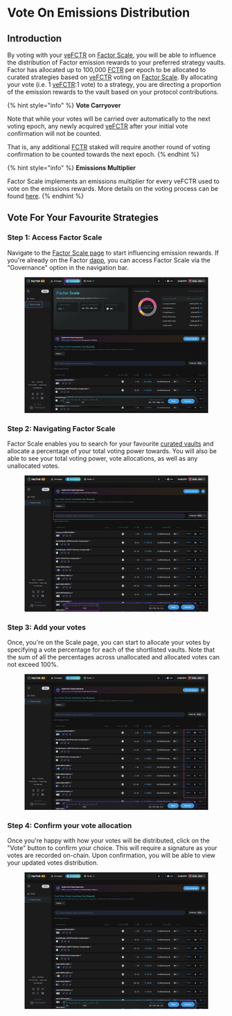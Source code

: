 # Vote On Emissions Distribution

## Introduction

By voting with your [veFCTR](../../fctr-token/) on [Factor Scale](../), you will be able to influence the distribution of Factor emission rewards to your preferred strategy vaults. Factor has allocated up to 100,000 [FCTR](../../fctr-token/#fctr) per epoch to be allocated to curated strategies based on [veFCTR](../../fctr-token/#vefctr) voting on [Factor Scale](../). By allocating your vote (i.e. 1 [veFCTR](../../fctr-token/#vefctr):1 vote) to a strategy, you are directing a proportion of the emission rewards to the vault based on your protocol contributions.

{% hint style="info" %}
**Vote Carryover**

Note that while your votes will be carried over automatically to the next voting epoch, any newly acquired [veFCTR](../../fctr-token/#vefctr) after your initial vote confirmation will not be counted.

That is, any additional [FCTR](../../fctr-token/#fctr) staked will require another round of voting confirmation to be counted towards the next epoch.
{% endhint %}

{% hint style="info" %}
**Emissions Multiplier**

Factor Scale implements an emissions multiplier for every veFCTR used to vote on the emissions rewards. More details on the voting process can be found [here](../#voting-process).
{% endhint %}

## Vote For Your Favourite Strategies

### Step 1: Access Factor Scale

Navigate to the [Factor Scale page](https://pro.factor.fi/governance/scale) to start influencing emission rewards. If you're already on the Factor [dapp](https://pro.factor.fi/strategies), you can access Factor Scale via the "Governance" option in the navigation bar.

<figure><img src="../../../.gitbook/assets/image.png" alt=""><figcaption></figcaption></figure>

### Step 2: Navigating Factor Scale

Factor Scale enables you to search for your favourite [curated vaults](https://docs.factor.fi/governance/factor-scale#overview) and allocate a percentage of your total voting power towards. You will also be able to see your total voting power, vote allocations,  as well as any unallocated votes.

<figure><img src="../../../.gitbook/assets/image (2).png" alt=""><figcaption></figcaption></figure>

### Step 3: Add your votes

Once, you're on the Scale page, you can start to allocate your votes by specifying a vote percentage for each of the shortlisted vaults. Note that the sum of all the percentages across unallocated and allocated votes can not exceed 100%.

<figure><img src="../../../.gitbook/assets/image (1).png" alt=""><figcaption></figcaption></figure>

### Step 4: Confirm your vote allocation&#x20;

Once you're happy with how your votes will be distributed, click on the "Vote" button to confirm your choice. This will require a signature as your votes are recorded on-chain. Upon confirmation, you will be able to view your updated votes distribution.

<figure><img src="../../../.gitbook/assets/image (3).png" alt=""><figcaption></figcaption></figure>
